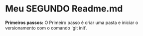 # Meu SEGUNDO Readme.md

**Primeiros passos:** O Primeiro passo é criar uma pasta e iniciar o versionamento com o comando 'git init'.